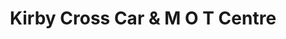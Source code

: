 ---
title: "Kirby Cross Car & M O T Centre"
url: /kirby-cross/kirby-cross-car-and-m-o-t-centre/
shop: car repair
---